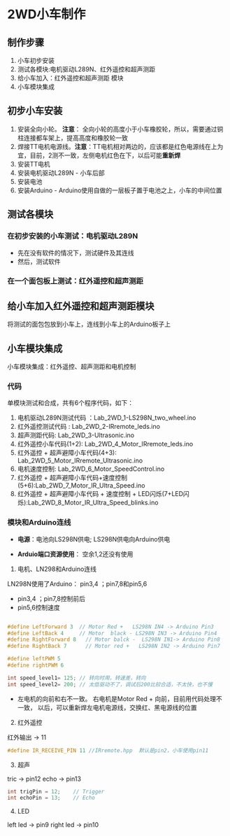 # 2WD小车制作

## 制作步骤

1. 小车初步安装
2. 测试各模块:电机驱动L289N、红外遥控和超声测距
3. 给小车加入：红外遥控和超声测距 模块
4. 小车模块集成


## 初步小车安装

1. 安装全向小轮。 **注意**： 全向小轮的高度小于小车橡胶轮，所以，需要通过铜柱连接都车架上，提高高度和橡胶轮一致
2. 焊接TT电机电源线。**注意**：TT电机相对两边的，应该都是红色电源线在上为宜，目前，2测不一致，左侧电机红色在下，以后可能**重新焊**
3. 安装TT电机
4. 安装电机驱动L289N - 小车后部
5. 安装电池  
6. 安装Arduino - Arduino使用自做的一层板子置于电池之上，小车的中间位置

## 测试各模块

###  在初步安装的小车测试：电机驱动L289N

* 先在没有软件的情况下，测试硬件及其连线
* 然后，测试软件

### 在一个面包板上测试：红外遥控和超声测距

## 给小车加入红外遥控和超声测距模块

将测试的面包包放到小车上，连线到小车上的Arduino板子上

##  小车模块集成

小车模块集成：红外遥控、超声测距和电机控制

### 代码

单模块测试和合成，共有6个程序代码，如下：

1. 电机驱动L289N测试代码 ：Lab_2WD_1-LS298N_two_wheel.ino
2. 红外遥控测试代码 : Lab_2WD_2-IRremote_leds.ino
3. 超声测距代码: Lab_2WD_3-Ultrasonic.ino
4. 红外遥控小车代码(1+2): Lab_2WD_4_Motor_IRremote_leds.ino
5. 红外遥控 + 超声避障小车代码(4+3): Lab_2WD_5_Motor_IRremote_Ultrasonic.ino
6. 电机速度控制: Lab_2WD_6_Motor_SpeedControl.ino
7. 红外遥控 + 超声避障小车代码+速度控制(5+6):Lab_2WD_7_Motor_IR_Ultra_Speed.ino
7. 红外遥控 + 超声避障小车代码 + 速度控制 + LED闪烁(7+LED闪烁):Lab_2WD_8_Motor_IR_Ultra_Speed_blinks.ino

### 模块和Arduino连线

* **电源**：电池向LS298N供电; LS298N供电向Arduino供电

* **Arduio端口资源使用**： 空余1,2还没有使用

1. 电机、LN298和Arduino连线

LN298N使用了Arduino： pin3,4 ；pin7,8和pin5,6

* pin3,4 ；pin7,8控制前后
* pin5,6控制速度
```c

#define LeftForward 3  // Motor Red +   LS298N IN4 -> Arduino Pin3
#define LeftBack 4     // Motor  black - LS298N IN3 -> Arduino Pin4
#define RightForward 8   // Motor balck -  LS298N IN1-> Arduino Pin8
#define RightBack 7      // Motor red +   LS298N IN2 -> Arduino Pin7

#define leftPWM 5
#define rightPWM 6

int speed_level1= 125; // 转向时用，转速差，转向
int speed_level2= 200; // 太低驱动不了，调试后200比较合适，不太快，也不慢
```

*  左电机的向前和右不一致。 右电机是Motor Red + 向前，目前用代码处理不一致， 以后，可以重新焊左电机电源线，交换红、黑电源线的位置


2. 红外遥控


红外输出 -> 11

```c
#define IR_RECEIVE_PIN 11 //IRremote.hpp  默认是pin2，小车使用pin11
```

3. 超声

tric -> pin12
echo -> pin13

```c
int trigPin = 12;    // Trigger
int echoPin = 13;    // Echo
```
4. LED

left led -> pin9
right led -> pin10